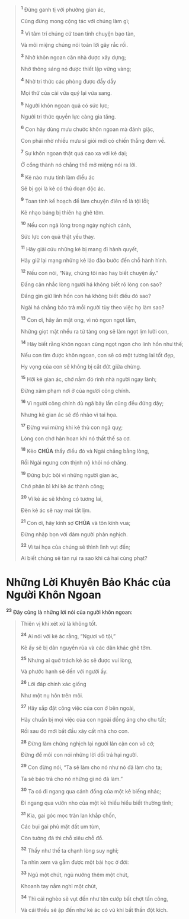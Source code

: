 > <sup><b>1</b></sup> Đừng ganh tị với phường gian ác,
>
> Cũng đừng mong cộng tác với chúng làm gì;
>
> <sup><b>2</b></sup> Vì tâm trí chúng cứ toan tính chuyện bạo tàn,
>
> Và môi miệng chúng nói toàn lời gây rắc rối.
>
> <sup><b>3</b></sup> Nhờ khôn ngoan căn nhà được xây dựng;
>
> Nhờ thông sáng nó được thiết lập vững vàng;
>
> <sup><b>4</b></sup> Nhờ tri thức các phòng được đầy dẫy
>
> Mọi thứ của cải vừa quý lại vừa sang.
>
> <sup><b>5</b></sup> Người khôn ngoan quả có sức lực;
>
> Người tri thức quyền lực càng gia tăng.
>
> <sup><b>6</b></sup> Con hãy dùng mưu chước khôn ngoan mà đánh giặc,
>
> Con phải nhờ nhiều mưu sĩ giỏi mới có chiến thắng đem về.
>
> <sup><b>7</b></sup> Sự khôn ngoan thật quá cao xa với kẻ dại;
>
> Ở cổng thành nó chẳng thể mở miệng nói ra lời.
>
> <sup><b>8</b></sup> Kẻ nào mưu tính làm điều ác
>
> Sẽ bị gọi là kẻ có thủ đoạn độc ác.
>
> <sup><b>9</b></sup> Toan tính kế hoạch để làm chuyện điên rồ là tội lỗi;
>
> Kẻ nhạo báng bị thiên hạ ghê tởm.
>
> <sup><b>10</b></sup> Nếu con ngã lòng trong ngày nghịch cảnh,
>
> Sức lực con quả thật yếu thay.
>
> <sup><b>11</b></sup> Hãy giải cứu những kẻ bị mang đi hành quyết,
>
> Hãy giữ lại mạng những kẻ lảo đảo bước đến chỗ hành hình.
>
> <sup><b>12</b></sup> Nếu con nói, “Này, chúng tôi nào hay biết chuyện ấy.”
>
> Đấng cân nhắc lòng người há không biết rõ lòng con sao?
>
> Đấng gìn giữ linh hồn con há không biết điều đó sao?
>
> Ngài há chẳng báo trả mỗi người tùy theo việc họ làm sao?
>
> <sup><b>13</b></sup> Con ơi, hãy ăn mật ong, vì nó ngon ngọt lắm,
>
> Những giọt mật nhểu ra từ tàng ong sẽ làm ngọt lịm lưỡi con,
>
> <sup><b>14</b></sup> Hãy biết rằng khôn ngoan cũng ngọt ngon cho linh hồn như thế;
>
> Nếu con tìm được khôn ngoan, con sẽ có một tương lai tốt đẹp,
>
> Hy vọng của con sẽ không bị cắt đứt giữa chừng.
>
> <sup><b>15</b></sup> Hỡi kẻ gian ác, chớ nằm đó rình nhà người ngay lành;
>
> Đừng xâm phạm nơi ở của người công chính.
>
> <sup><b>16</b></sup> Vì người công chính dù ngã bảy lần cũng đều đứng dậy;
>
> Nhưng kẻ gian ác sẽ đổ nhào vì tai họa.
>
> <sup><b>17</b></sup> Đừng vui mừng khi kẻ thù con ngã quỵ;
>
> Lòng con chớ hân hoan khi nó thất thế sa cơ.
>
> <sup><b>18</b></sup> Kẻo **CHÚA** thấy điều đó và Ngài chẳng bằng lòng,
>
> Rồi Ngài ngưng cơn thịnh nộ khỏi nó chăng.
>
> <sup><b>19</b></sup> Đừng bực bội vì những người gian ác,
>
> Chớ phân bì khi kẻ ác thành công;
>
> <sup><b>20</b></sup> Vì kẻ ác sẽ không có tương lai,
>
> Đèn kẻ ác sẽ nay mai tắt lịm.
>
> <sup><b>21</b></sup> Con ơi, hãy kính sợ **CHÚA** và tôn kính vua;
>
> Đừng nhập bọn với đám người phản nghịch.
>
> <sup><b>22</b></sup> Vì tai họa của chúng sẽ thình lình vụt đến;
>
> Ai biết chúng sẽ tàn rụi ra sao khi cả hai cùng phạt?

# Những Lời Khuyên Bảo Khác của Người Khôn Ngoan

<sup><b>23</b></sup> Đây cũng là những lời nói của người khôn ngoan:

> Thiên vị khi xét xử là không tốt.
>
> <sup><b>24</b></sup> Ai nói với kẻ ác rằng, “Ngươi vô tội,”
>
> Kẻ ấy sẽ bị dân nguyền rủa và các dân khác ghê tởm.
>
> <sup><b>25</b></sup> Nhưng ai quở trách kẻ ác sẽ được vui lòng,
>
> Và phước hạnh sẽ đến với người ấy.
>
> <sup><b>26</b></sup> Lời đáp chính xác giống
>
> Như một nụ hôn trên môi.
>
> <sup><b>27</b></sup> Hãy sắp đặt công việc của con ở bên ngoài,
>
> Hãy chuẩn bị mọi việc của con ngoài đồng áng cho chu tất;
>
> Rồi sau đó mới bắt đầu xây cất nhà cho con.
>
> <sup><b>28</b></sup> Đừng làm chứng nghịch lại người lân cận con vô cớ;
>
> Đừng để môi con nói những lời dối trá hại người.
>
> <sup><b>29</b></sup> Con đừng nói, “Ta sẽ làm cho nó như nó đã làm cho ta;
>
> Ta sẽ báo trả cho nó những gì nó đã làm.”
>
> <sup><b>30</b></sup> Ta có đi ngang qua cánh đồng của một kẻ biếng nhác;
>
> Đi ngang qua vườn nho của một kẻ thiếu hiểu biết thường tình;
>
> <sup><b>31</b></sup> Kìa, gai góc mọc tràn lan khắp chốn,
>
> Các bụi gai phủ mặt đất um tùm,
>
> Còn tường đá thì chỗ xiêu chỗ đổ.
>
> <sup><b>32</b></sup> Thấy như thế ta chạnh lòng suy nghĩ;
>
> Ta nhìn xem và gẫm được một bài học ở đời:
>
> <sup><b>33</b></sup> Ngủ một chút, ngủ nướng thêm một chút,
>
> Khoanh tay nằm nghỉ một chút,
>
> <sup><b>34</b></sup> Thì cái nghèo sẽ vụt đến như tên cướp bất chợt tấn công,
>
> Và cái thiếu sẽ ập đến như kẻ ác có vũ khí bất thần đột kích.
